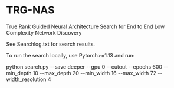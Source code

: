 # TRG-NAS
True Rank Guided Neural Architecture Search for End to End Low Complexity Network Discovery

See Searchlog.txt for search results. 

To run the search locally, use Pytorch>=1.13 and run: 

python search.py --save deeper --gpu 0 --cutout --epochs 600 --min_depth 10 --max_depth 20 --min_width 16 --max_width 72 --width_resolution 4 


